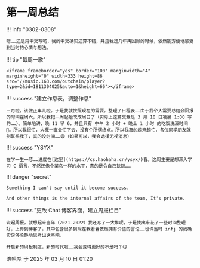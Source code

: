 # 第一周总结

!!! info "0302-0308"

    嗯……还是用中文写吧，我的中文确实还算不错，并且我过几年再回顾的时候，依然能方便地感受到当时的心情与想法。

!!! tip "每周一歌"

    <iframe frameborder="yes" border="100" marginwidth="4" marginheight="0" width=333 height=86 src="//music.163.com/outchain/player?type=2&id=1811304025&auto=1&height=66"></iframe>

!!! success "建立作息表，调整作息"

    三月啦，该做正事儿啦。于是我就按照现在的需要，整理了日程表——由于我个人需要总结会回报的时间在周六，所以我把一周起始改成周日了（实际上这篇文章是 3 月 10 日凌晨 1:00 写的……）。简单地讲，晚 11 早 6，并且只有 中午 2 小时 + 晚上 1 小时 的吃饭洗澡时间🤔。所以我很忙，大概一直会忙下去，没有个所谓终点。所以我真的越来越忙，各位同学朋友就别联系我了，真的没时间……😫（如果可以，我会选择无视消息）
    
!!! success "YSYX"

    在学一生一芯……进度在[这里](https://cs.haohaha.cn/ysyx/)看。这周主要是想深入学习 C 语言，不然还像个菜鸟一样的水平，真的是令自己扶额……

!!! danger "secret"

    Something I can't say until it become success. 

    And other things is the internal affairs of the team, It's private.

!!! success "更改 Chat 博客界面，建立周报栏目"

    说起周报，就想起来当年（2021-2022）我还写了一大堆呢，于是找出来花了一些时间整理好，上传到博客了。其中包含很多到现在我看着依然拥有价值的言论……也许当时 infj 的我确实足够冷静地思考出这些吧。

    开启新的周报制度，新的时代啦……我会变得更好的不是吗？😋

浩哈哈 于 2025 年 03 月 10 日 01:20